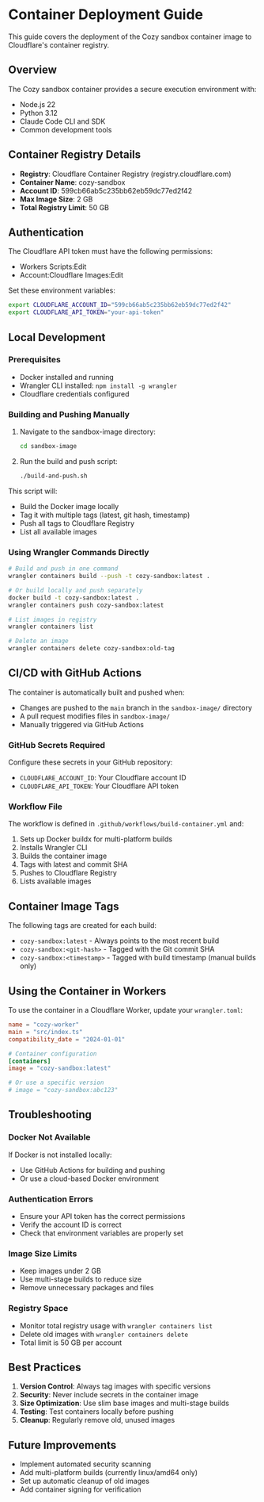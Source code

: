 # Container Deployment Guide

This guide covers the deployment of the Cozy sandbox container image to Cloudflare's container registry.

## Overview

The Cozy sandbox container provides a secure execution environment with:
- Node.js 22
- Python 3.12
- Claude Code CLI and SDK
- Common development tools

## Container Registry Details

- **Registry**: Cloudflare Container Registry (registry.cloudflare.com)
- **Container Name**: cozy-sandbox
- **Account ID**: 599cb66ab5c235bb62eb59dc77ed2f42
- **Max Image Size**: 2 GB
- **Total Registry Limit**: 50 GB

## Authentication

The Cloudflare API token must have the following permissions:
- Workers Scripts:Edit
- Account:Cloudflare Images:Edit

Set these environment variables:
```bash
export CLOUDFLARE_ACCOUNT_ID="599cb66ab5c235bb62eb59dc77ed2f42"
export CLOUDFLARE_API_TOKEN="your-api-token"
```

## Local Development

### Prerequisites
- Docker installed and running
- Wrangler CLI installed: `npm install -g wrangler`
- Cloudflare credentials configured

### Building and Pushing Manually

1. Navigate to the sandbox-image directory:
   ```bash
   cd sandbox-image
   ```

2. Run the build and push script:
   ```bash
   ./build-and-push.sh
   ```

This script will:
- Build the Docker image locally
- Tag it with multiple tags (latest, git hash, timestamp)
- Push all tags to Cloudflare Registry
- List all available images

### Using Wrangler Commands Directly

```bash
# Build and push in one command
wrangler containers build --push -t cozy-sandbox:latest .

# Or build locally and push separately
docker build -t cozy-sandbox:latest .
wrangler containers push cozy-sandbox:latest

# List images in registry
wrangler containers list

# Delete an image
wrangler containers delete cozy-sandbox:old-tag
```

## CI/CD with GitHub Actions

The container is automatically built and pushed when:
- Changes are pushed to the `main` branch in the `sandbox-image/` directory
- A pull request modifies files in `sandbox-image/`
- Manually triggered via GitHub Actions

### GitHub Secrets Required

Configure these secrets in your GitHub repository:
- `CLOUDFLARE_ACCOUNT_ID`: Your Cloudflare account ID
- `CLOUDFLARE_API_TOKEN`: Your Cloudflare API token

### Workflow File

The workflow is defined in `.github/workflows/build-container.yml` and:
1. Sets up Docker buildx for multi-platform builds
2. Installs Wrangler CLI
3. Builds the container image
4. Tags with latest and commit SHA
5. Pushes to Cloudflare Registry
6. Lists available images

## Container Image Tags

The following tags are created for each build:
- `cozy-sandbox:latest` - Always points to the most recent build
- `cozy-sandbox:<git-hash>` - Tagged with the Git commit SHA
- `cozy-sandbox:<timestamp>` - Tagged with build timestamp (manual builds only)

## Using the Container in Workers

To use the container in a Cloudflare Worker, update your `wrangler.toml`:

```toml
name = "cozy-worker"
main = "src/index.ts"
compatibility_date = "2024-01-01"

# Container configuration
[containers]
image = "cozy-sandbox:latest"

# Or use a specific version
# image = "cozy-sandbox:abc123"
```

## Troubleshooting

### Docker Not Available
If Docker is not installed locally:
- Use GitHub Actions for building and pushing
- Or use a cloud-based Docker environment

### Authentication Errors
- Ensure your API token has the correct permissions
- Verify the account ID is correct
- Check that environment variables are properly set

### Image Size Limits
- Keep images under 2 GB
- Use multi-stage builds to reduce size
- Remove unnecessary packages and files

### Registry Space
- Monitor total registry usage with `wrangler containers list`
- Delete old images with `wrangler containers delete`
- Total limit is 50 GB per account

## Best Practices

1. **Version Control**: Always tag images with specific versions
2. **Security**: Never include secrets in the container image
3. **Size Optimization**: Use slim base images and multi-stage builds
4. **Testing**: Test containers locally before pushing
5. **Cleanup**: Regularly remove old, unused images

## Future Improvements

- Implement automated security scanning
- Add multi-platform builds (currently linux/amd64 only)
- Set up automatic cleanup of old images
- Add container signing for verification